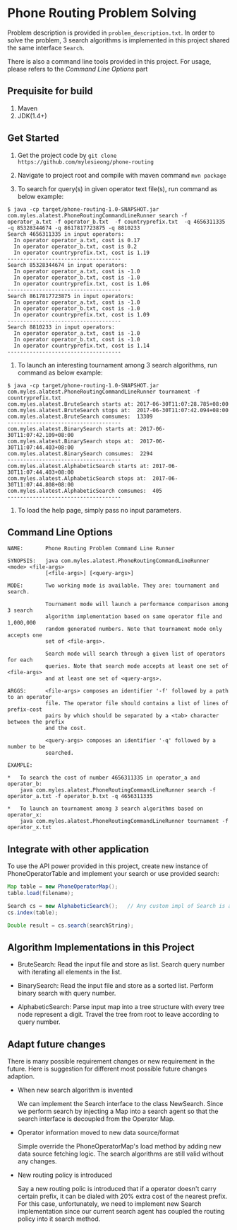 # Phone Routing Problem Solving

Problem description is provided in `problem_description.txt`. In order to solve the problem, 3 search algorithms is implemented in this project shared the same interface `Search`. 

There is also a command line tools provided in this project. For usage, please refers to the *Command Line Options* part  

## Prequisite for build

1. Maven
1. JDK(1.4+)

## Get Started

1. Get the project code by `git clone https://github.com/mylesieong/phone-routing`

1. Navigate to project root and compile with maven command `mvn package`

1. To search for query(s) in given operator text file(s), run command as below example:

```
$ java -cp target/phone-routing-1.0-SNAPSHOT.jar com.myles.alatest.PhoneRoutingCommandLineRunner search -f operator_a.txt -f operator_b.txt  -f countryprefix.txt  -q 4656311335 -q 85328344674 -q 8617817723875 -q 8810233
Search 4656311335 in input operators:
  In operator operator_a.txt, cost is 0.17
  In operator operator_b.txt, cost is 0.2
  In operator countryprefix.txt, cost is 1.19
------------------------------------
Search 85328344674 in input operators:
  In operator operator_a.txt, cost is -1.0
  In operator operator_b.txt, cost is -1.0
  In operator countryprefix.txt, cost is 1.06
------------------------------------
Search 8617817723875 in input operators:
  In operator operator_a.txt, cost is -1.0
  In operator operator_b.txt, cost is -1.0
  In operator countryprefix.txt, cost is 1.09
------------------------------------
Search 8810233 in input operators:
  In operator operator_a.txt, cost is -1.0
  In operator operator_b.txt, cost is -1.0
  In operator countryprefix.txt, cost is 1.14
------------------------------------
```

1. To launch an interesting tournament among 3 search algorithms, run command as below example:

```
$ java -cp target/phone-routing-1.0-SNAPSHOT.jar com.myles.alatest.PhoneRoutingCommandLineRunner tournament -f countryprefix.txt
com.myles.alatest.BruteSearch starts at: 2017-06-30T11:07:28.785+08:00
com.myles.alatest.BruteSearch stops at:  2017-06-30T11:07:42.094+08:00
com.myles.alatest.BruteSearch comsumes:  13309
------------------------------------
com.myles.alatest.BinarySearch starts at: 2017-06-30T11:07:42.109+08:00
com.myles.alatest.BinarySearch stops at:  2017-06-30T11:07:44.403+08:00
com.myles.alatest.BinarySearch comsumes:  2294
------------------------------------
com.myles.alatest.AlphabeticSearch starts at: 2017-06-30T11:07:44.403+08:00
com.myles.alatest.AlphabeticSearch stops at:  2017-06-30T11:07:44.808+08:00
com.myles.alatest.AlphabeticSearch comsumes:  405
------------------------------------
```

1. To load the help page, simply pass no input parameters.

## Command Line Options

```
NAME:       Phone Routing Problem Command Line Runner

SYNOPSIS:   java com.myles.alatest.PhoneRoutingCommandLineRunner <mode> <file-args>
            [<file-args>] [<query-args>]

MODE:       Two working mode is available. They are: tournament and search. 

            Tournament mode will launch a performance comparison among 3 search 
            algorithm implementation based on same operator file and 1,000,000 
            random generated numbers. Note that tournament mode only accepts one 
            set of <file-args>.
            
            Search mode will search through a given list of operators for each 
            queries. Note that search mode accepts at least one set of <file-args>
            and at least one set of <query-args>.
            
ARGGS:      <file-args> composes an identifier '-f' followed by a path to an operator 
            file. The operator file should contains a list of lines of prefix-cost 
            pairs by which should be separated by a <tab> character between the prefix 
            and the cost.
            
            <query-args> composes an identifier '-q' followed by a number to be 
            searched.

EXAMPLE:    

*   To search the cost of number 4656311335 in operator_a and operator_b:
    java com.myles.alatest.PhoneRoutingCommandLineRunner search -f operator_a.txt -f operator_b.txt -q 4656311335 

*   To launch an tournament among 3 search algorithms based on operator_x:
    java com.myles.alatest.PhoneRoutingCommandLineRunner tournament -f operator_x.txt
```
    
## Integrate with other application

To use the API power provided in this project, create new instance of PhoneOperatorTable and implement your search or use provided search: 

```java
Map table = new PhoneOperatorMap();
table.load(filename);

Search cs = new AlphabeticSearch();   // Any custom impl of Search is applicable
cs.index(table);

Double result = cs.search(searchString);
```

## Algorithm Implementations in this Project

* BruteSearch: Read the input file and store as list. Search query number with iterating all elements in the list.

* BinarySearch: Read the input file and store as a sorted list. Perform binary search with query number.

* AlphabeticSearch: Parse input map into a tree structure with every tree node represent a digit. Travel the tree from root to leave according to query number.
    
## Adapt future changes

There is many possible requirement changes or new requirement in the future. Here is suggestion for different most possible future changes adaption.

* When new search algorithm is invented

    We can implement the Search interface to the class NewSearch. Since we perform search by injecting a Map into a search agent so that the search interface is decoupled from the Operator Map.

* Operator information moved to new data source/format

    Simple override the PhoneOperatorMap's load method by adding new data source fetching logic. The search algorithms are still valid without any changes.

* New routing policy is introduced 
    
    Say a new routing polic is introduced that if a operator doesn't carry certain prefix, it can be dialed with 20% extra cost of the nearest prefix. For this case, unfortunately, we need to implement new Search implementation since our current search agent has coupled the routing policy into it search method.
